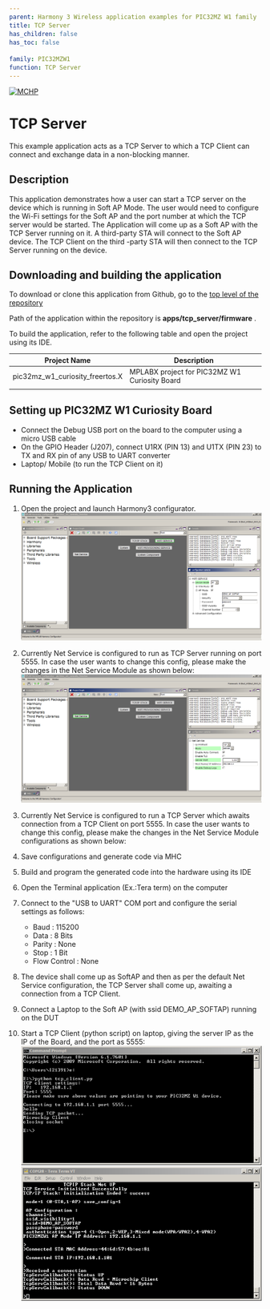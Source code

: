 ```yaml
---
parent: Harmony 3 Wireless application examples for PIC32MZ W1 family
title: TCP Server
has_children: false
has_toc: false

family: PIC32MZW1
function: TCP Server
---
```


[![MCHP](https://www.microchip.com/ResourcePackages/Microchip/assets/dist/images/logo.png)](https://www.microchip.com)

# TCP Server 

This example application acts as a TCP Server to which a TCP Client can connect and exchange data in a non-blocking manner.

## Description

This application demonstrates how a user can start a TCP server on the device which is running in Soft AP Mode. The user would need to configure the Wi-Fi settings for the Soft AP and the port number at which the TCP server would be started. The Application will come up as a Soft AP with the TCP Server running on it. A third-party STA will connect to the Soft AP device. The TCP Client on the third -party STA will then connect to the TCP Server running on the device.

## Downloading and building the application

To download or clone this application from Github, go to the [top level of the repository](https://github.com/Microchip-MPLAB-Harmony/wireless_apps_pic32mzw1_wfi32e01)


Path of the application within the repository is **apps/tcp_server/firmware** .

To build the application, refer to the following table and open the project using its IDE.

| Project Name      | Description                                    |
| ----------------- | ---------------------------------------------- |
| pic32mz_w1_curiosity_freertos.X | MPLABX project for PIC32MZ W1 Curiosity Board |
|||

## Setting up PIC32MZ W1 Curiosity Board

- Connect the Debug USB port on the board to the computer using a micro USB cable
- On the GPIO Header (J207), connect U1RX (PIN 13) and U1TX (PIN 23) to TX and RX pin of any USB to UART converter
- Laptop/ Mobile (to run the TCP Client on it)

## Running the Application

1. Open the project and launch Harmony3 configurator.
![MHC](images/configurator.png)
2.	Currently Net Service is configured to run as TCP Server running on port 5555. In case the user wants to change this config, please make the changes in the Net Service Module as shown below:
![MHC](images/netservice_configurator.png)

3. Currently Net Service is configured to run a TCP Server which awaits connection from a TCP Client on port 5555. In case the user wants to change this config, please make the changes in the Net Service Module configurations as shown below:

4.	Save configurations and generate code via MHC 
5.	Build and program the generated code into the hardware using its IDE
6. Open the Terminal application (Ex.:Tera term) on the computer
7. Connect to the "USB to UART" COM port and configure the serial settings as follows:
    - Baud : 115200
    - Data : 8 Bits
    - Parity : None
    - Stop : 1 Bit
    - Flow Control : None

8.	The device shall come up as SoftAP and then as per the default Net Service configuration, the TCP Server shall come up, awaiting a connection from a TCP Client.

9.	Connect a Laptop to the Soft AP (with ssid DEMO_AP_SOFTAP) running on the DUT
10. Start a TCP Client (python script) on laptop, giving the server IP as the IP of the Board, and the port as 5555:
![System Console](images/system_console.png)
![Console](images/tcp_client_console.png)

